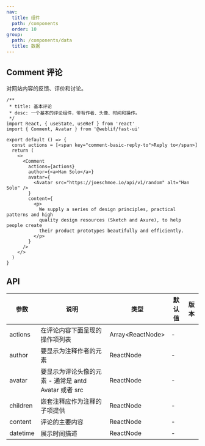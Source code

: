 ```yaml
---
nav:
  title: 组件
  path: /components
  order: 10
group:
  path: /components/data
  title: 数据
---
```


## Comment 评论

对网站内容的反馈、评价和讨论。

```tsx
/**
 * title: 基本评论
 * desc: 一个基本的评论组件，带有作者、头像、时间和操作。
 */
import React, { useState, useRef } from 'react'
import { Comment, Avatar } from '@weblif/fast-ui'

export default () => {
  const actions = [<span key="comment-basic-reply-to">Reply to</span>]
  return (
    <>
      <Comment
        actions={actions}
        author={<a>Han Solo</a>}
        avatar={
          <Avatar src="https://joeschmoe.io/api/v1/random" alt="Han Solo" />
        }
        content={
          <p>
            We supply a series of design principles, practical patterns and high
            quality design resources (Sketch and Axure), to help people create
            their product prototypes beautifully and efficiently.
          </p>
        }
      />
    </>
  )
}
```

## API

| 参数     | 说明                                                 | 类型                | 默认值 | 版本 |
| -------- | ---------------------------------------------------- | ------------------- | ------ | ---- |
| actions  | 在评论内容下面呈现的操作项列表                       | Array&lt;ReactNode> | -      |      |
| author   | 要显示为注释作者的元素                               | ReactNode           | -      |      |
| avatar   | 要显示为评论头像的元素 - 通常是 antd Avatar 或者 src | ReactNode           | -      |      |
| children | 嵌套注释应作为注释的子项提供                         | ReactNode           | -      |      |
| content  | 评论的主要内容                                       | ReactNode           | -      |      |
| datetime | 展示时间描述                                         | ReactNode           | -      |      |
